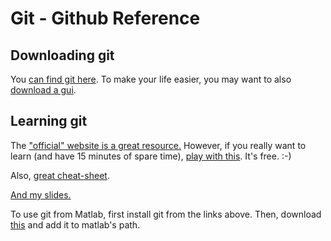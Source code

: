 # Git - Github Reference

## Downloading git

You [can find git here](https://git-scm.com/downloads). To make your life easier, you may want to also [download a gui](https://git-scm.com/downloads/guis).

## Learning git

The ["official" website is a great resource.](https://git-scm.com/doc) However, if you really want to learn (and have 15 minutes of spare time), [play with this](https://try.github.io/levels/1/challenges/1). It's free. :-)

Also, [great cheat-sheet](https://training.github.com/kit/downloads/github-git-cheat-sheet.pdf).

[And my
slides.](https://docs.google.com/presentation/d/1U8_-Spls_EDIJdoPSTKPX1bD86hGiQ3T1oKnhj4VM6E/edit?usp=sharing)
 
To use git from Matlab, first install git from the links above. Then, download
[this](http://www.mathworks.com/matlabcentral/fileexchange/38600-git-matlab)
and add it to matlab's path. 


